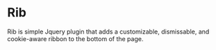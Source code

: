 # Rib
Rib is simple Jquery plugin that adds a customizable, dismissable, and cookie-aware ribbon to the bottom of the page.
